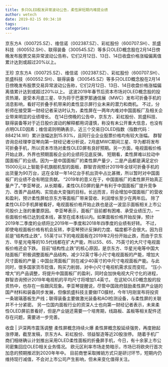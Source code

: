 ```yaml
---
title: 多只OLED股发异常波动公告，柔性屏短期内难提业绩
author: wetech
date: 2019-02-15 09:34:10
tags: 
categories: 
---
```

京东方A（000725.SZ）、维信诺（002387.SZ）、彩虹股份（600707.SH）、凯盛科技（600552.SH）、联得装备（300545.SZ）等多只OLED概念股在2月14日傍晚发布股票交易异常波动公告称，它们2月12日、13日、14日收盘价格涨幅偏离值累计达到或超过20%以上。
<!-- more -->
王珍
京东方A（000725.SZ）、维信诺（002387.SZ）、彩虹股份（600707.SH）、凯盛科技（600552.SH）、联得装备（300545.SZ）等多只OLED概念股在2月14日傍晚发布股票交易异常波动公告称，它们2月12日、13日、14日收盘价格涨幅偏离值累计达到或超过20%以上。
这波2019年春节后资本市场对OLED概念股的投资热潮，是受本月底三星、华为将于巴塞罗那通信展（MWC）发布可折叠手机的消息影响，看好可折叠手机带来的柔性显示屏行业未来的潜力和商机。
不过，分析师在接受第一财经记者采访时认为，柔性屏在一两年内难对中国面板厂及相关企业带来明显的业绩增长。
在14日傍晚的公告中，京东方、彩虹股份、凯盛科技、联得装备等对于近日股价波动的解释都用词谨慎，称没有未公开重大信息，也没有点明OLED因素；维信诺则明确表示，近三个交易日OLED指数（指数代码： 884214.WI）累计涨幅达到15.93%，且同行业企业股票价格均有较大涨幅。
群智咨询总经理李亚琴向第一财经记者分析说，2月底MWC期间三星、华为都将发布可折叠手机，所以资本市场对柔性OLED屏有良好预期。另一方面，电视面板价格开始止跌，外界也预期面板企业的业绩将见底反弹。
短期看，柔性屏难以拉动中国面板厂的业绩。因为一是中国面板厂的柔性屏产量少，二是产品都是满足定价15000元以上智能手机旗舰机型的面板，群智咨询预计2019年全球可折叠手机的出货量为90万台，这在全球一年14亿台手机出货中占比甚微，所以暂时对中国面板厂的业绩不会有明显贡献。
“2019年的意义在于，中国面板厂的柔性屏开始真正量产了。”李亚琴说，从长期看，柔性OLED屏的量产有利于中国面板厂提升竞争力、改善产品结构、实现由大变强的目标。长远而言，将会增加中国面板厂的营收和盈利，预计柔性屏给京东方等面板厂带来营收、利润增长至少在两年后。
除了柔性OLED手机屏被看好，电视面板价格开始止跌也是这一波显示面板相关上市公司股价上涨的重要原因。
李亚琴表示，面板厂目前都有困难、承受业绩压力，一些面板价格已达到成本线，甚至在成本线以内。如果面板价格开始反弹，预计2019年二季度的业绩将比2019年一季度和2018年四季度的业绩有好转。
不过，即使电视面板价格有机会反转，李亚琴预计反弹的力度、幅度都不会很大。因为目前是“结构性止跌”，55英寸以下的电视面板在2019年2月份开始止跌，而由于京东方、华星光电等的10.5代线都在扩大产能，所以55、65、75英寸的大尺寸电视面板价格还会下跌。
目前“结构性止跌”的核心原因，是京东方、华星光电等中国大陆面板厂积极调整面板产品结构，减少32英寸等小尺寸电视面板的产能，增加大尺寸面板的产量；中国台湾面板厂则在减少40英寸的中尺寸电视面板产能。与此同时，很多国家货币贬值，购买力削弱，对中小尺寸电视机需求反而变旺。
“压小增大”的产品调整，将提升中国面板厂的盈利，同时会加快电视大尺寸化的进程，群智咨询预计2019年电视机的平均尺寸将增加1.4英寸。
在这轮OLED概念股的投资热中，也存在一些跟风现象。李亚琴提醒说，尽管中国政府鼓励柔性屏产业链的国产材料和装备同步发展，但像凯盛科技主要做ITO膜材，今年1月刚宣布将投资一条玻璃基板生产线；联得装备主要做激光装备和AOI检测设备，与柔性屏的关联并不十分紧密。
另一位国内面板行业的资深人士也向第一财经记者表示，未来柔性OLED屏前景看好，但是产业链还需要一个培育期，线路板、盖板等相关配件还存在问题，需要进一步完善。
 
 
收盘 | 沪深两市震荡调整 柔性屏概念持续火爆 
柔性屏概念股延续强势，再度掀起涨停潮，截至发稿，京东方A、彩虹股份、领益智造等近20股涨停。
随着手机厂商们相继确认计划推出采用OLED柔性面板的折叠屏手机，今日，有十余家上市公司密集回应OLED相关业务情况。
欧元区利率市场走势暗示，市场已将欧央行首次加息的预期推迟到2020年年中。
目前商誉采取摊销方式只是研讨环节，短期内仍维持现行减值，不会对上市公司产生影响，但未来变化值得关注。
